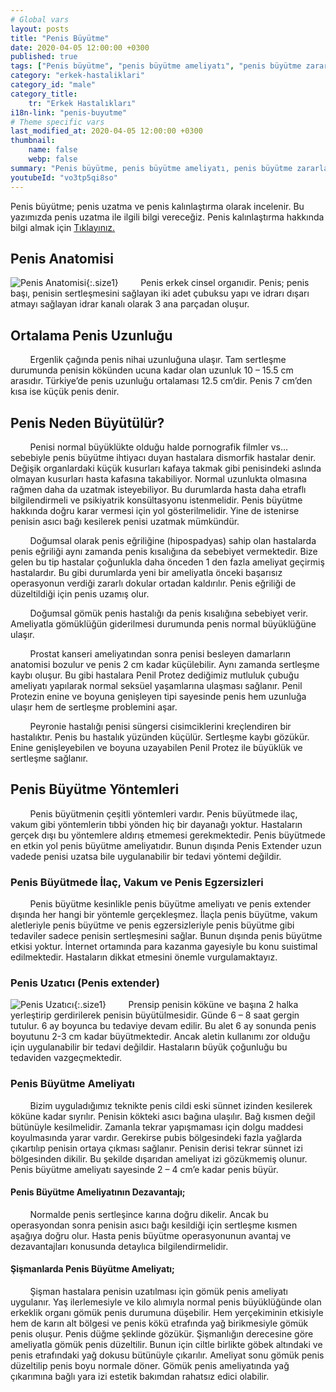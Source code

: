 ```yaml
---
# Global vars
layout: posts
title: "Penis Büyütme"
date: 2020-04-05 12:00:00 +0300
published: true
tags: ["Penis büyütme", "penis büyütme ameliyatı", "penis büyütme zararı", "penis büyütme fiyat", "penis büyütme nasıl yapılır", "penis büyütme ameliyatı sonrası", "penis büyütme ameliyatı öncesi", "penis estetiği ameliyatı", "penis işlevi",  "penis boyu", "penis büyütme nedir", "penis anatomisi" , "penis nasıl büyütülür" , "ideal penis boyu" , "Türkiye penis boyu ortalaması" , "penis estetiği" , "Ortalama penis boyu" , "penis büyütme tedavi" , "küçük penis tedavi" , "penis büyütme vakum" , "penis extender" , "penis büyütme tedavi" , "şişmanlarda penis büyütme" ]
category: "erkek-hastaliklari"
category_id: "male"
category_title:
    tr: "Erkek Hastalıkları"
i18n-link: "penis-buyutme"
# Theme specific vars
last_modified_at: 2020-04-05 12:00:00 +0300
thumbnail:
    name: false
    webp: false
summary: "Penis büyütme, penis büyütme ameliyatı, penis büyütme zararları, penis büyütme fiyatı, penis büyütme nasıl yapılır, penis büyütme ameliyatı sonrası, penis büyütme ameliyatı öncesi, penis nasıl büyür, penis ameliyatı, penis işlevi, penis boyu, penis boyutları, penis kalınlığı, küçük penis, penis büyütme nedir, penis anatomisi"
youtubeId: "vo3tp5qi8so"
---
```



Penis büyütme; penis uzatma ve penis kalınlaştırma olarak incelenir. Bu yazımızda penis uzatma ile ilgili bilgi vereceğiz. Penis kalınlaştırma hakkında bilgi almak için [Tıklayınız.](https://www.onoluroloji.com/penis-kalinlastirma)

## Penis Anatomisi

![Penis Anatomisi](/assets/img/penisanotimisi.jpeg){:.size1}
&nbsp;&nbsp;&nbsp;&nbsp;&nbsp;&nbsp;&nbsp;&nbsp;Penis erkek cinsel organıdir. Penis; penis başı, penisin sertleşmesini sağlayan iki adet çubuksu yapı ve idrarı dışarı atmayı sağlayan idrar kanalı olarak 3 ana parçadan oluşur.

## Ortalama Penis Uzunluğu

&nbsp;&nbsp;&nbsp;&nbsp;&nbsp;&nbsp;&nbsp;&nbsp;Ergenlik çağında penis nihai uzunluğuna ulaşır. Tam sertleşme durumunda penisin kökünden ucuna kadar olan uzunluk 10 – 15.5 cm arasıdır. Türkiye’de penis uzunluğu ortalaması 12.5 cm’dir. Penis 7 cm’den kısa ise küçük penis denir.

## Penis Neden Büyütülür?

&nbsp;&nbsp;&nbsp;&nbsp;&nbsp;&nbsp;&nbsp;&nbsp;Penisi normal büyüklükte olduğu halde pornografik filmler vs… sebebiyle penis büyütme ihtiyacı duyan hastalara dismorfik hastalar denir. Değişik organlardaki küçük kusurları kafaya takmak gibi penisindeki aslında olmayan kusurları hasta kafasına takabiliyor. Normal uzunlukta olmasına rağmen daha da uzatmak isteyebiliyor. Bu durumlarda hasta daha etraflı bilgilendirmeli ve psikiyatrik konsültasyonu istenmelidir. Penis büyütme hakkında doğru karar vermesi için yol gösterilmelidir. Yine de istenirse penisin asıcı bağı kesilerek penisi uzatmak mümkündür.

​&nbsp;&nbsp;&nbsp;&nbsp;&nbsp;&nbsp;&nbsp;&nbsp;Doğumsal olarak penis eğriliğine (hipospadyas) sahip olan hastalarda penis eğriliği aynı zamanda penis kısalığına da sebebiyet vermektedir. Bize gelen bu tip hastalar çoğunlukla daha önceden 1 den fazla ameliyat geçirmiş hastalardır. Bu gibi durumlarda yeni bir ameliyatla önceki başarısız operasyonun verdiği zararlı dokular ortadan kaldırılır. Penis eğriliği de düzeltildiği için penis uzamış olur.

&nbsp;&nbsp;&nbsp;&nbsp;&nbsp;&nbsp;&nbsp;&nbsp;Doğumsal gömük penis hastalığı da penis kısalığına sebebiyet verir. Ameliyatla gömüklüğün giderilmesi durumunda penis normal büyüklüğüne ulaşır.

&nbsp;&nbsp;&nbsp;&nbsp;&nbsp;&nbsp;&nbsp;&nbsp;Prostat kanseri ameliyatından sonra penisi besleyen damarların anatomisi bozulur ve penis 2 cm kadar küçülebilir. Aynı zamanda sertleşme kaybı oluşur. Bu gibi hastalara Penil Protez dediğimiz mutluluk çubuğu ameliyatı yapılarak normal seksüel yaşamlarına ulaşması sağlanır. Penil Protezin enine ve boyuna genişleyen tipi sayesinde penis hem uzunluğa ulaşır hem de sertleşme problemini aşar.

&nbsp;&nbsp;&nbsp;&nbsp;&nbsp;&nbsp;&nbsp;&nbsp;Peyronie hastalığı penisi süngersi cisimciklerini kreçlendiren bir hastalıktır. Penis bu hastalık yüzünden küçülür. Sertleşme kaybı gözükür. Enine genişleyebilen ve boyuna uzayabilen Penil Protez ile büyüklük ve sertleşme sağlanır.

## Penis Büyütme Yöntemleri

&nbsp;&nbsp;&nbsp;&nbsp;&nbsp;&nbsp;&nbsp;&nbsp;Penis büyütmenin çeşitli yöntemleri vardır. Penis büyütmede ilaç, vakum gibi yöntemlerin tıbbi yönden hiç bir dayanağı yoktur. Hastaların gerçek dışı bu yöntemlere aldırış etmemesi gerekmektedir. Penis büyütmede en etkin yol penis büyütme ameliyatıdır. Bunun dışında Penis Extender uzun vadede penisi uzatsa bile uygulanabilir bir tedavi yöntemi değildir.

### Penis Büyütmede İlaç, Vakum ve Penis Egzersizleri

&nbsp;&nbsp;&nbsp;&nbsp;&nbsp;&nbsp;&nbsp;&nbsp;Penis büyütme kesinlikle penis büyütme ameliyatı ve penis extender dışında her hangi bir yöntemle gerçekleşmez. İlaçla penis büyütme, vakum aletleriyle penis büyütme ve penis egzersizleriyle penis büyütme gibi tedaviler sadece penisin sertleşmesini sağlar. Bunun dışında penis büyütme etkisi yoktur. İnternet ortamında para kazanma gayesiyle bu konu suistimal edilmektedir. Hastaların dikkat etmesini önemle vurgulamaktayız.

### ​Penis Uzatıcı (Penis extender)

![​Penis Uzatıcı](/assets/img/penisextender.jpeg){:.size1}
&nbsp;&nbsp;&nbsp;&nbsp;&nbsp;&nbsp;&nbsp;&nbsp;Prensip penisin köküne ve başına 2 halka yerleştirip gerdirilerek penisin büyütülmesidir. Günde 6 – 8 saat gergin tutulur. 6 ay boyunca bu tedaviye devam edilir. Bu alet 6 ay sonunda penis boyutunu 2-3 cm kadar büyütmektedir. Ancak aletin kullanımı zor olduğu için uygulanabilir bir tedavi değildir. Hastaların büyük çoğunluğu bu tedaviden vazgeçmektedir.

### Penis Büyütme Ameliyatı

&nbsp;&nbsp;&nbsp;&nbsp;&nbsp;&nbsp;&nbsp;&nbsp;Bizim uyguladığımız teknikte penis cildi eski sünnet izinden kesilerek köküne kadar sıyrılır. Penisin kökteki asıcı bağına ulaşılır. Bağ kısmen değil bütünüyle kesilmelidir. Zamanla tekrar yapışmaması için dolgu maddesi koyulmasında yarar vardır. Gerekirse pubis bölgesindeki fazla yağlarda çıkartılıp penisin ortaya çıkması sağlanır. Penisin derisi tekrar sünnet izi bölgesinden dikilir. Bu şekilde dışarıdan ameliyat izi gözükmemiş olunur. Penis büyütme ameliyatı sayesinde 2 – 4 cm’e kadar penis büyür.

#### Penis Büyütme Ameliyatının Dezavantajı;

&nbsp;&nbsp;&nbsp;&nbsp;&nbsp;&nbsp;&nbsp;&nbsp;Normalde penis sertleşince karına doğru dikelir. Ancak bu operasyondan sonra penisin asıcı bağı kesildiği için sertleşme kısmen aşağıya doğru olur. Hasta penis büyütme operasyonunun avantaj ve dezavantajları konusunda detaylıca bilgilendirmelidir.

#### Şişmanlarda Penis Büyütme Ameliyatı;

&nbsp;&nbsp;&nbsp;&nbsp;&nbsp;&nbsp;&nbsp;&nbsp;Şişman hastalara penisin uzatılması için gömük penis ameliyatı uygulanır. Yaş ilerlemesiyle ve kilo alımıyla normal penis büyüklüğünde olan erkeklik organı gömük penis durumuna düşebilir. Hem yerçekiminin etkisiyle hem de karın alt bölgesi ve penis kökü etrafında yağ birikmesiyle gömük penis oluşur. Penis düğme şeklinde gözükür. Şişmanlığın derecesine göre ameliyatla gömük penis düzeltilir. Bunun için ciltle birlikte göbek altındaki ve penis etrafındaki yağ dokusu bütünüyle çıkarılır. Ameliyat sonu gömük penis düzeltilip penis boyu normale döner. Gömük penis ameliyatında yağ çıkarımına bağlı yara izi estetik bakımdan rahatsız edici olabilir.

